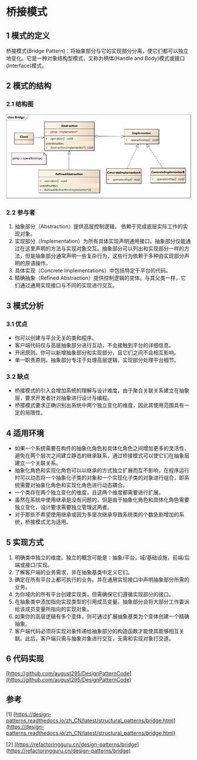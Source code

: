 # 桥接模式



## 1 模式的定义

桥接模式(Bridge Pattern)：将抽象部分与它的实现部分分离，使它们都可以独立地变化。它是一种对象结构型模式，又称为柄体(Handle and Body)模式或接口(Interface)模式。



## 2 模式的结构

### 2.1 结构图

![](bridge.assets/Bridge.jpg)

### 2.2 参与者

1. 抽象部分（Abstraction）提供高层控制逻辑， 依赖于完成底层实际工作的实现对象。
2. 实现部分（Implementation）为所有具体实现声明通用接口。抽象部分仅能通过在这里声明的方法与实现对象交互。抽象部分可以列出和实现部分一样的方法，但是抽象部分通常声明一些复杂行为，这些行为依赖于多种由实现部分声明的原语操作。
3. 具体实现（Concrete Implementations）中包括特定于平台的代码。
4. 精确抽象（Refined Abstraction）提供控制逻辑的变体。与其父类一样，它们通过通用实现接口与不同的实现进行交互。



## 3 模式分析

### 3.1 优点

- 你可以创建与平台无关的类和程序。
- 客户端代码仅与高层抽象部分进行互动，不会接触到平台的详细信息。
- 开闭原则。你可以新增抽象部分和实现部分，且它们之间不会相互影响。
- 单一职责原则。抽象部分专注于处理高层逻辑，实现部分处理平台细节。

### 3.2 缺点

- 桥接模式的引入会增加系统的理解与设计难度，由于聚合关联关系建立在抽象层，要求开发者针对抽象进行设计与编程。
- 桥接模式要求正确识别出系统中两个独立变化的维度，因此其使用范围具有一定的局限性。



## 4 适用环境

- 如果一个系统需要在构件的抽象化角色和具体化角色之间增加更多的灵活性，避免在两个层次之间建立静态的继承联系，通过桥接模式可以使它们在抽象层建立一个关联关系。
- 抽象化角色和实现化角色可以以继承的方式独立扩展而互不影响，在程序运行时可以动态将一个抽象化子类的对象和一个实现化子类的对象进行组合，即系统需要对抽象化角色和实现化角色进行动态耦合。
- 一个类存在两个独立变化的维度，且这两个维度都需要进行扩展。
- 虽然在系统中使用继承是没有问题的，但是由于抽象化角色和具体化角色需要独立变化，设计要求需要独立管理这两者。
- 对于那些不希望使用继承或因为多层次继承导致系统类的个数急剧增加的系统，桥接模式尤为适用。



## 5 实现方式

1. 明确类中独立的维度。独立的概念可能是：抽象/平台，域/基础设施，前端/后端或接口/实现。
2. 了解客户端的业务需求，并在抽象基类中定义它们。
3. 确定在所有平台上都可执行的业务。并在通用实现接口中声明抽象部分所需的业务。
4. 为你域内的所有平台创建实现类，但需确保它们遵循实现部分的接口。
5. 在抽象类中添加指向实现类型的引用成员变量。抽象部分会将大部分工作委派给该成员变量所指向的实现对象。
6. 如果你的高层逻辑有多个变体，则可通过扩展抽象基类为个变体创建一个精确抽象。
7. 客户端代码必须将实现对象传递给抽象部分的构造函数才能使其能够相互关联。此后，客户端只需与抽象对象进行交互，无需和实现对象打交道。



## 6 代码实现

[https://github.com/august295/DesignPatternCode](https://github.com/august295/DesignPatternCode)



## 参考

[1] [https://design-patterns.readthedocs.io/zh_CN/latest/structural_patterns/bridge.html](https://design-patterns.readthedocs.io/zh_CN/latest/structural_patterns/bridge.html)

[2] [https://refactoringguru.cn/design-patterns/bridge](https://refactoringguru.cn/design-patterns/bridge)
